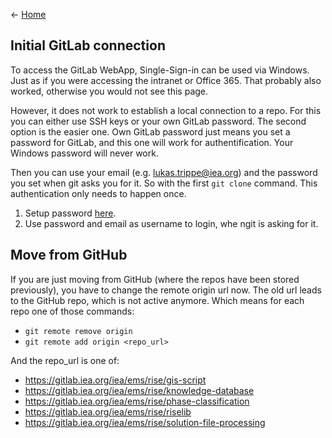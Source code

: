 <- [Home](home)

## Initial GitLab connection
To access the GitLab WebApp, Single-Sign-in can be used via Windows. Just as if you were accessing the intranet or Office 365. That probably also worked, otherwise you would not see this page.

However, it does not work to establish a local connection to a repo. For this you can either use SSH keys or your own GitLab password. The second option is the easier one. Own GitLab password just means you set a password for GitLab, and this one will work for authentification. Your Windows password will never work.

Then you can use your email (e.g. lukas.trippe@iea.org) and the password you set when git asks you for it. So with the first `git clone` command. This authentication only needs to happen once.

1. Setup password [here](https://gitlab.iea.org/-/profile/password/edit). 
2. Use password and email as username to login, whe ngit is asking for it.


## Move from GitHub
If you are just moving from GitHub (where the repos have been stored previously), you have to change the remote origin url now. The old url leads to the GitHub repo, which is not active anymore. Which means for each repo one of those commands:

- `git remote remove origin`
- `git remote add origin <repo_url>`

And the repo_url is one of:
- https://gitlab.iea.org/iea/ems/rise/gis-script
- https://gitlab.iea.org/iea/ems/rise/knowledge-database
- https://gitlab.iea.org/iea/ems/rise/phase-classification
- https://gitlab.iea.org/iea/ems/rise/riselib
- https://gitlab.iea.org/iea/ems/rise/solution-file-processing